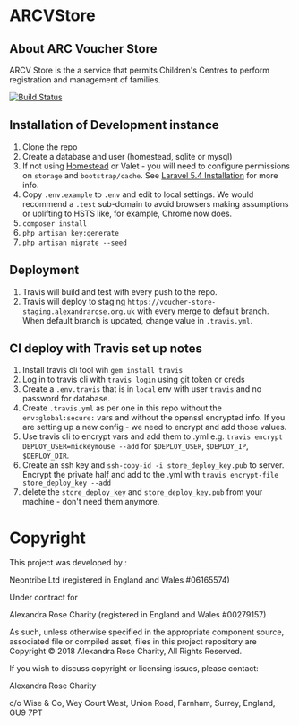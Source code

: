 # ARCVStore
## About ARC Voucher Store
ARCV Store is the a service that permits Children's Centres to perform registration and management of families.

[![Build Status](https://travis-ci.org/neontribe/ARCVStore.svg?branch=0.1/release)](https://travis-ci.org/neontribe/ARCVStore.svg?branch=master)

## Installation of Development instance

1. Clone the repo
2. Create a database and user (homestead, sqlite or mysql)
3. If not using [Homestead](https://https://laravel.com/docs/5.4/homestead) or Valet - you will need to configure permissions on `storage` and `bootstrap/cache`. See [Laravel 5.4 Installation](https://laravel.com/docs/5.4#installation) for more info.
4. Copy `.env.example` to `.env` and edit to local settings. We would recommend a `.test` sub-domain to avoid browsers making assumptions or uplifting to HSTS like, for example, Chrome now does. 
5. `composer install`
6. `php artisan key:generate`
7. `php artisan migrate --seed`

## Deployment

1. Travis will build and test with every push to the repo.
2. Travis will deploy to staging `https://voucher-store-staging.alexandrarose.org.uk` with every merge to default branch. When default branch is updated, change value in `.travis.yml`.

## CI deploy with Travis set up notes

1. Install travis cli tool wih `gem install travis`
2. Log in to travis cli with `travis login` using git token or creds
3. Create a `.env.travis` that is in `local` env with user `travis` and no password for database.
4. Create `.travis.yml` as per one in this repo without the `env:global:secure:` vars and without the openssl encrypted info. If you are setting up a new config - we need to encrypt and add those values.
5. Use travis cli to encrypt vars and add them to .yml e.g. `travis encrypt DEPLOY_USER=mickeymouse --add` for `$DEPLOY_USER`, `$DEPLOY_IP`, `$DEPLOY_DIR`.
6. Create an ssh key and `ssh-copy-id -i store_deploy_key.pub` to server. Encrypt the private half and add to the .yml with `travis encrypt-file store_deploy_key --add`
7. delete the `store_deploy_key` and `store_deploy_key.pub` from your machine - don't need them anymore.

# Copyright
This project was developed by :

Neontribe Ltd (registered in England and Wales #06165574) 

Under contract for

Alexandra Rose Charity (registered in England and Wales #00279157) 

As such, unless otherwise specified in the appropriate component source, associated file or compiled asset, files in this project repository are Copyright &copy; 2018 Alexandra Rose Charity, All Rights Reserved.

If you wish to discuss copyright or licensing issues, please contact:

Alexandra Rose Charity

c/o Wise & Co, 
Wey Court West, 
Union Road, 
Farnham, 
Surrey, 
England,
GU9 7PT
